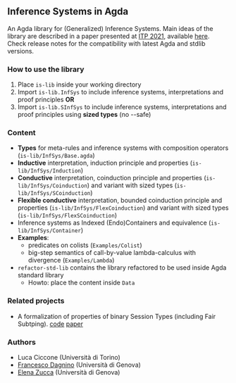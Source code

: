 ## Inference Systems in Agda 

An Agda library for (Generalized) Inference Systems.
Main ideas of the library are described in a paper presented at [ITP 2021](http://easyconferences.eu/itp2021/), available [here](https://drops.dagstuhl.de/opus/volltexte/2021/13908/). 
Check release notes for the compatibility with latest Agda and stdlib versions.

### How to use the library

1. Place ```is-lib``` inside your working directory
2. Import ```is-lib.InfSys``` to include inference systems, interpretations and proof principles
**OR**
3. Import ```is-lib.SInfSys``` to include inference systems, interpretations and proof principles using **sized types** (no --safe) 


### Content 

* **Types** for meta-rules and inference systems with composition operators (```is-lib/InfSys/Base.agda```) 
* **Inductive** interpretation, induction principle and properties (```is-lib/InfSys/Induction```) 
* **Conductive** interpretation, coinduction principle and properties (```is-lib/InfSys/Coinduction```) and variant with sized types (```is-lib/InfSys/SCoinduction```)
* **Flexible conductive** interpretation, bounded coinduction principle and properties (```is-lib/InfSys/FlexCoinduction```) and variant with sized types (```is-lib/InfSys/FlexSCoinduction```)
* Inference systems as Indexed (Endo)Containers and equivalence (```is-lib/InfSys/Container```)
* **Examples**: 
  * predicates on colists (```Examples/Colist```) 
  * big-step semantics of call-by-value lambda-calculus with divergence (```Examples/Lambda```)
* ```refactor-std-lib``` contains the library refactored to be used inside Agda standard library
  * Howto: place the content inside ```Data```  

### Related projects 

* A formalization of properties of binary Session Types (including Fair Subtping). 
[code](https://github.com/boystrange/FairSubtypingAgda) [paper](https://drops.dagstuhl.de/opus/volltexte/2021/14194/) 

### Authors 

* Luca Ciccone (Università di Torino)
* [Francesco Dagnino](https://fdgn.github.io/) (Università di Genova)
* [Elena Zucca](https://person.dibris.unige.it/zucca-elena/) (Università di Genova)
